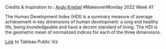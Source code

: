 Credits & Inspiration to : [Andy Kriebel](https://www.vizwiz.com/2022/10/mm2022-w41.html) #MakeoverMonday 2022 Week 41


The Human Development Index (HDI) 
is a summary measure of average achievement in key dimensions of human development: a long and healthy life, being knowledgeable and have a decent standard of living. The HDI is the geometric mean of normalized indices for each of the three dimensions.

[Link](https://public.tableau.com/app/profile/amira.salama/viz/HumanDevIndex_16655232237120/Dashboard1) to Tableau Public Viz
